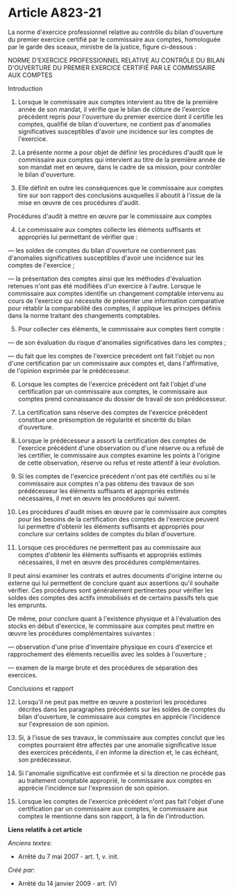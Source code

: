 # Article A823-21

La norme d'exercice professionnel relative au contrôle du bilan d'ouverture du premier exercice certifié par le commissaire
aux comptes, homologuée par le garde des sceaux, ministre de la justice, figure ci-dessous :

NORME D'EXERCICE PROFESSIONNEL RELATIVE AU CONTRÔLE DU BILAN D'OUVERTURE DU PREMIER EXERCICE CERTIFIÉ PAR LE COMMISSAIRE AUX
COMPTES

Introduction

1. Lorsque le commissaire aux comptes intervient au titre de la première année de son mandat, il vérifie que le bilan de
clôture de l'exercice précédent repris pour l'ouverture du premier exercice dont il certifie les comptes, qualifié de bilan
d'ouverture, ne contient pas d'anomalies significatives susceptibles d'avoir une incidence sur les comptes de l'exercice.

2. La présente norme a pour objet de définir les procédures d'audit que le commissaire aux comptes qui intervient au titre de
la première année de son mandat met en œuvre, dans le cadre de sa mission, pour contrôler le bilan d'ouverture.

3. Elle définit en outre les conséquences que le commissaire aux comptes tire sur son rapport des conclusions auxquelles il
aboutit à l'issue de la mise en œuvre de ces procédures d'audit.

Procédures d'audit à mettre en œuvre par le commissaire aux comptes

4. Le commissaire aux comptes collecte les éléments suffisants et appropriés lui permettant de vérifier que :

― les soldes de comptes du bilan d'ouverture ne contiennent pas d'anomalies significatives susceptibles d'avoir une incidence
sur les comptes de l'exercice ;

― la présentation des comptes ainsi que les méthodes d'évaluation retenues n'ont pas été modifiées d'un exercice à l'autre.
Lorsque le commissaire aux comptes identifie un changement comptable intervenu au cours de l'exercice qui nécessite de
présenter une information comparative pour rétablir la comparabilité des comptes, il applique les principes définis dans la
norme traitant des changements comptables.

5. Pour collecter ces éléments, le commissaire aux comptes tient compte :

― de son évaluation du risque d'anomalies significatives dans les comptes ;

― du fait que les comptes de l'exercice précédent ont fait l'objet ou non d'une certification par un commissaire aux comptes
et, dans l'affirmative, de l'opinion exprimée par le prédécesseur.

6. Lorsque les comptes de l'exercice précédent ont fait l'objet d'une certification par un commissaire aux comptes, le
commissaire aux comptes prend connaissance du dossier de travail de son prédécesseur.

7. La certification sans réserve des comptes de l'exercice précédent constitue une présomption de régularité et sincérité du
bilan d'ouverture.

8. Lorsque le prédécesseur a assorti la certification des comptes de l'exercice précédent d'une observation ou d'une réserve
ou a refusé de les certifier, le commissaire aux comptes examine les points à l'origine de cette observation, réserve ou
refus et reste attentif à leur évolution.

9. Si les comptes de l'exercice précédent n'ont pas été certifiés ou si le commissaire aux comptes n'a pas obtenu des travaux
de son prédécesseur les éléments suffisants et appropriés estimés nécessaires, il met en œuvre les procédures qui suivent.

10. Les procédures d'audit mises en œuvre par le commissaire aux comptes pour les besoins de la certification des comptes de
l'exercice peuvent lui permettre d'obtenir les éléments suffisants et appropriés pour conclure sur certains soldes de comptes
du bilan d'ouverture.

11. Lorsque ces procédures ne permettent pas au commissaire aux comptes d'obtenir les éléments suffisants et appropriés
estimés nécessaires, il met en œuvre des procédures complémentaires.

Il peut ainsi examiner les contrats et autres documents d'origine interne ou externe qui lui permettent de conclure quant aux
assertions qu'il souhaite vérifier. Ces procédures sont généralement pertinentes pour vérifier les soldes des comptes des
actifs immobilisés et de certains passifs tels que les emprunts.

De même, pour conclure quant à l'existence physique et à l'évaluation des stocks en début d'exercice, le commissaire aux
comptes peut mettre en œuvre les procédures complémentaires suivantes :

― observation d'une prise d'inventaire physique en cours d'exercice et rapprochement des éléments recueillis avec les soldes
à l'ouverture ;

― examen de la marge brute et des procédures de séparation des exercices.

Conclusions et rapport

12. Lorsqu'il ne peut pas mettre en œuvre a posteriori les procédures décrites dans les paragraphes précédents sur les soldes
de comptes du bilan d'ouverture, le commissaire aux comptes en apprécie l'incidence sur l'expression de son opinion.

13. Si, à l'issue de ses travaux, le commissaire aux comptes conclut que les comptes pourraient être affectés par une
anomalie significative issue des exercices précédents, il en informe la direction et, le cas échéant, son prédécesseur.

14. Si l'anomalie significative est confirmée et si la direction ne procède pas au traitement comptable approprié, le
commissaire aux comptes en apprécie l'incidence sur l'expression de son opinion.

15. Lorsque les comptes de l'exercice précédent n'ont pas fait l'objet d'une certification par un commissaire aux comptes, le
commissaire aux comptes le mentionne dans son rapport, à la fin de l'introduction.

**Liens relatifs à cet article**

_Anciens textes_:

  - Arrêté du 7 mai 2007 - art. 1, v. init.

_Créé par_:

  - Arrêté du 14 janvier 2009 - art. (V)
